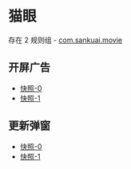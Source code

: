# 猫眼

存在 2 规则组 - [com.sankuai.movie](/src/apps/com.sankuai.movie.ts)

## 开屏广告

- [快照-0](https://i.gkd.li/import/import/12649967)
- [快照-1](https://i.gkd.li/import/import/12649911)

## 更新弹窗

- [快照-0](https://i.gkd.li/import/import/12649942)
- [快照-1](https://i.gkd.li/import/import/12649938)
